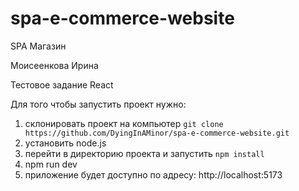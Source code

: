 # spa-e-commerce-website

SPA Магазин

Моисеенкова Ирина

Тестовое задание React

Для того чтобы запустить проект нужно:

1. склонировать проект на компьютер
   `git clone https://github.com/DyingInAMinor/spa-e-commerce-website.git`
2. установить node.js
3. перейти в директорию проекта и запустить `npm install`
4. npm run dev
5. приложение будет доступно по адресу: http://localhost:5173
